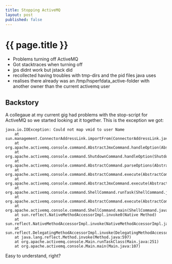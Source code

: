 ```yaml
---
title: Stopping ActiveMQ
layout: post
published: false
---
```


{{ page.title }}
================


* Problems turning off ActiveMQ
* Got stacktraces when turning off
* jps didnt work but jstack did
* recollected having troubles with tmp-dirs and the pid files java uses
* realises there already was an /tmp/hsperfdata_active-folder with another owner than the current activemq user


## Backstory

A collegaue at my current gig had problems with the stop-script for ActiveMQ so we started looking at it together. This is the exception we got:

    java.io.IOException: Could not map vmid to user Name
        at sun.management.ConnectorAddressLink.importFrom(ConnectorAddressLink.java:100)
        at org.apache.activemq.console.command.AbstractJmxCommand.handleOption(AbstractJmxCommand.java:279)
        at org.apache.activemq.console.command.ShutdownCommand.handleOption(ShutdownCommand.java:156)
        at org.apache.activemq.console.command.AbstractCommand.parseOptions(AbstractCommand.java:73)
        at org.apache.activemq.console.command.AbstractCommand.execute(AbstractCommand.java:45)
        at org.apache.activemq.console.command.AbstractJmxCommand.execute(AbstractJmxCommand.java:316)
        at org.apache.activemq.console.command.ShellCommand.runTask(ShellCommand.java:143)
        at org.apache.activemq.console.command.AbstractCommand.execute(AbstractCommand.java:57)
        at org.apache.activemq.console.command.ShellCommand.main(ShellCommand.java:85)
        at sun.reflect.NativeMethodAccessorImpl.invoke0(Native Method)
        at sun.reflect.NativeMethodAccessorImpl.invoke(NativeMethodAccessorImpl.java:39)
        at sun.reflect.DelegatingMethodAccessorImpl.invoke(DelegatingMethodAccessorImpl.java:25)
        at java.lang.reflect.Method.invoke(Method.java:597)
        at org.apache.activemq.console.Main.runTaskClass(Main.java:251)
        at org.apache.activemq.console.Main.main(Main.java:107)

Easy to understand, right? 
